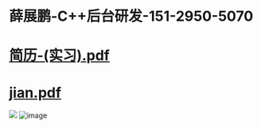 # 薛展鹏-C++后台研发-151-2950-5070 
# [简历-(实习).pdf](https://github.com/K-create-xue/K-create-xue.github.io/files/7217252/review_.-.-._20210923193709.pdf)
# [jian.pdf](https://github.com/K-create-xue/K-create-xue.github.io/blob/main/%E7%AE%80%E5%8E%86..pdf)
![](https://user-images.githubusercontent.com/76169472/134500001-9af9dfc0-acd9-453b-ae14-5206cd1104aa.jpg)
![image](https://user-images.githubusercontent.com/76169472/137629097-c526367a-d2f2-409a-926f-2d60d951695a.png)




